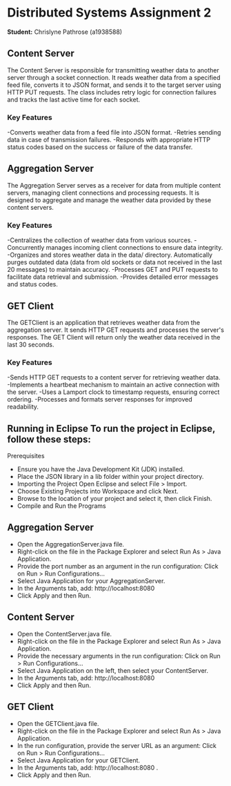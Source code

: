 # Distributed Systems Assignment 2
**Student:** Chrislyne Pathrose (a1938588)

## Content Server
The Content Server is responsible for transmitting weather data to another server through a socket connection. It reads weather data from a specified feed file, converts it to JSON format, and sends it to the target server using HTTP PUT requests. The class includes retry logic for connection failures and tracks the last active time for each socket.

### Key Features
-Converts weather data from a feed file into JSON format. 
-Retries sending data in case of transmission failures. 
-Responds with appropriate HTTP status codes based on the success or failure of the data transfer.

## Aggregation Server
The Aggregation Server serves as a receiver for data from multiple content servers, managing client connections and processing requests. It is designed to aggregate and manage the weather data provided by these content servers.

### Key Features 
-Centralizes the collection of weather data from various sources. -Concurrently manages incoming client connections to ensure data integrity. -Organizes and stores weather data in the data/ directory. Automatically purges outdated data (data from old sockets or data not received in the last 20 messages) to maintain accuracy.
-Processes GET and PUT requests to facilitate data retrieval and submission. -Provides detailed error messages and status codes.

## GET Client
The GETClient is an application that retrieves weather data from the aggregation server. It sends HTTP GET requests and processes the server's responses. The GET Client will return only the weather data received in the last 30 seconds.

### Key Features 
-Sends HTTP GET requests to a content server for retrieving weather data. -Implements a heartbeat mechanism to maintain an active connection with the server. 
-Uses a Lamport clock to timestamp requests, ensuring correct ordering. -Processes and formats server responses for improved readability.



## Running in Eclipse To run the project in Eclipse, follow these steps:

Prerequisites
- Ensure you have the Java Development Kit (JDK) installed. 
- Place the JSON library in a lib folder within your project directory.
- Importing the Project Open Eclipse and select File > Import. 
- Choose Existing Projects into Workspace and click Next. 
- Browse to the location of your project and select it, then click Finish.
- Compile and Run the Programs

## Aggregation Server

- Open the AggregationServer.java file. 
- Right-click on the file in the Package Explorer and select Run As > Java Application. 
- Provide the port number as an argument in the run configuration: Click on Run > Run Configurations...
-  Select Java Application for your AggregationServer. 
- In the Arguments tab, add: http://localhost:8080 
- Click Apply and then Run.

## Content Server

- Open the ContentServer.java file.
-  Right-click on the file in the Package Explorer and select Run As > Java Application. 
- Provide the necessary arguments in the run configuration: Click on Run > Run Configurations... 
- Select Java Application on the left, then select your ContentServer.
- In the Arguments tab, add: http://localhost:8080 
- Click Apply and then Run.

## GET Client 

- Open the GETClient.java file. 
- Right-click on the file in the Package Explorer and select Run As > Java Application. 
- In the run configuration, provide the server URL as an argument: Click on Run > Run Configurations... 
- Select Java Application for your GETClient. 
- In the Arguments tab, add: http://localhost:8080 .
- Click Apply and then Run.
